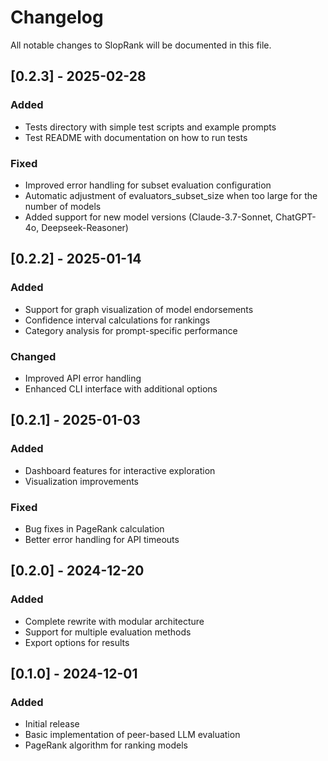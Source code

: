 # Changelog

All notable changes to SlopRank will be documented in this file.

## [0.2.3] - 2025-02-28

### Added
- Tests directory with simple test scripts and example prompts
- Test README with documentation on how to run tests

### Fixed
- Improved error handling for subset evaluation configuration
- Automatic adjustment of evaluators_subset_size when too large for the number of models
- Added support for new model versions (Claude-3.7-Sonnet, ChatGPT-4o, Deepseek-Reasoner)

## [0.2.2] - 2025-01-14

### Added
- Support for graph visualization of model endorsements
- Confidence interval calculations for rankings
- Category analysis for prompt-specific performance

### Changed
- Improved API error handling
- Enhanced CLI interface with additional options

## [0.2.1] - 2025-01-03

### Added
- Dashboard features for interactive exploration
- Visualization improvements

### Fixed
- Bug fixes in PageRank calculation
- Better error handling for API timeouts

## [0.2.0] - 2024-12-20

### Added
- Complete rewrite with modular architecture
- Support for multiple evaluation methods
- Export options for results

## [0.1.0] - 2024-12-01

### Added
- Initial release
- Basic implementation of peer-based LLM evaluation
- PageRank algorithm for ranking models